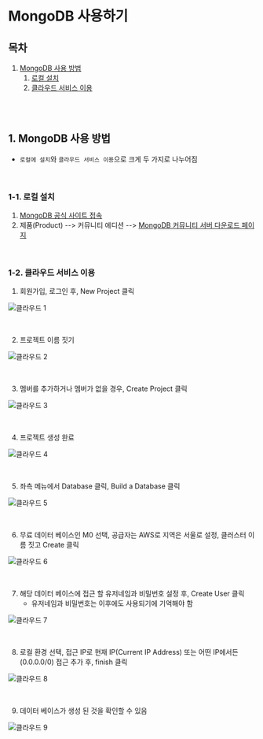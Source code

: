 # MongoDB 사용하기

## 목차

1. [MongoDB 사용 방법](#1-mongodb-사용-방법)
    1. [로컬 설치](#1-1-로컬-설치)
    2. [클라우드 서비스 이용](#1-2-클라우드-서비스-이용)

<br>
<br>

## 1. MongoDB 사용 방법

- `로컬에 설치`와 `클라우드 서비스 이용`으로 크게 두 가지로 나누어짐

<br/>

### 1-1. 로컬 설치

1. [MongoDB 공식 사이트 접속](https://www.mongodb.com/ko-kr)
2. 제품(Product) --> 커뮤니티 에디션 --> [MongoDB 커뮤니티 서버 다운로드 페이지](https://www.mongodb.com/try/download/community)

<br/>

### 1-2. 클라우드 서비스 이용

1. 회원가입, 로그인 후, New Project 클릭

![클라우드 1](../img/MongoDB_cloud1.png)

<br/>

2. 프로젝트 이름 짓기

![클라우드 2](../img/MongoDB_cloud2.png)

<br/>

3. 멤버를 추가하거나 멤버가 없을 경우, Create Project 클릭

![클라우드 3](../img/MongoDB_cloud3.png)

<br/>

4. 프로젝트 생성 완료

![클라우드 4](../img/MongoDB_cloud4.png)

<br/>

5. 좌측 메뉴에서 Database 클릭, Build a Database 클릭

![클라우드 5](../img/MongoDB_cloud5.png)

<br/>

6. 무료 데이터 베이스인 M0 선택, 공급자는 AWS로 지역은 서울로 설정, 클러스터 이름 짓고 Create 클릭

![클라우드 6](../img/MongoDB_cloud6.png)

<br/>

7. 해당 데이터 베이스에 접근 할 유저네임과 비밀번호 설정 후, Create User 클릭
   - 유저네임과 비밀번호는 이후에도 사용되기에 기억해야 함

![클라우드 7](../img/MongoDB_cloud7.png)

<br/>

8. 로컬 환경 선택, 접근 IP로 현재 IP(Current IP Address) 또는 어떤 IP에서든(0.0.0.0/0) 접근 추가 후, finish 클릭

![클라우드 8](../img/MongoDB_cloud8.png)

<br/>

9. 데이터 베이스가 생성 된 것을 확인할 수 있음

![클라우드 9](../img/MongoDB_cloud9.png)
